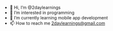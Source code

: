 - 👋 Hi, I’m @2daylearnings
- 👀 I’m interested in programming
- 🌱 I’m currently learning mobile app development
- 📫 How to reach me 2daylearnings@gmail.com

<!---
2daylearnings/2daylearnings is a ✨ special ✨ repository because its `README.md` (this file) appears on your GitHub profile.
You can click the Preview link to take a look at your changes.
--->
